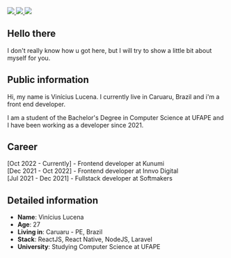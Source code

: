 <div>
    <a target='__blank' href="https://instagram.com/viniciuslucena">
        <img src="https://img.shields.io/badge/Instagram-E4405F?style=for-the-badge&logo=instagram&logoColor=white">
    </a>
    <a target='__blank' href="https://linkedin.com/in/viniciuslucena">
        <img src="https://img.shields.io/badge/LinkedIn-0077B5?style=for-the-badge&logo=linkedin&logoColor=white">
    </a>
    <a target='__blank' href="https://dev.to/viniciuslucena">
        <img src="https://img.shields.io/badge/dev.to-0A0A0A?style=for-the-badge&logo=dev.to&logoColor=white">
    </a>
</div>

## Hello there

I don't really know how u got here, but I will try to show a little bit about myself for you.

## Public information

Hi, my name is Vinícius Lucena. I currently live in Caruaru, Brazil and i'm a front end developer. 

I am a student of the Bachelor's Degree in Computer Science at UFAPE and I have been working as a developer since 2021.

<!---
I currently work as a front-end developer at Innvo Digital, a consultancy that provides services to several companies, including C&A, which is where I work daily.
-->

## Career

[Oct 2022 - Currently] - Frontend developer at Kunumi<br>
[Dec 2021 - Oct 2022] - Frontend developer at Innvo Digital<br>
[Jul 2021 - Dec 2021] - Fullstack developer at Softmakers

## Detailed information

* **Name**: Vinícius Lucena
* **Age**: 27
* **Living in**: Caruaru - PE, Brazil
* **Stack**: ReactJS, React Native, NodeJS, Laravel
* **University**: Studying Computer Science at UFAPE
<!-- 
## Curiosities about me

* I did 10 years of music classes playing classical guitar and singing in a choir which was  reference in the São Paulo state at that time. My final presentation on this road was at the "Sala São Paulo", which is the biggest and greatest theather in Brazil;
* I started with coding using **Pawn Lang**, switching lines and doing the "try/error" approach on a GTA San Andreas gamemode only to see if something changes in game;
* I had a "sensei" which teach a lot about programming and he made a huge progress with this knowlegment. Today I just made the same he did for me on the past at the He4rt Developers;
* I already had 2 private MapleStory servers (Java), 3 GTA SA:MP  private servers (Pawn) and 1 Minecraft Server (Java);
* I really like to help people. -->
